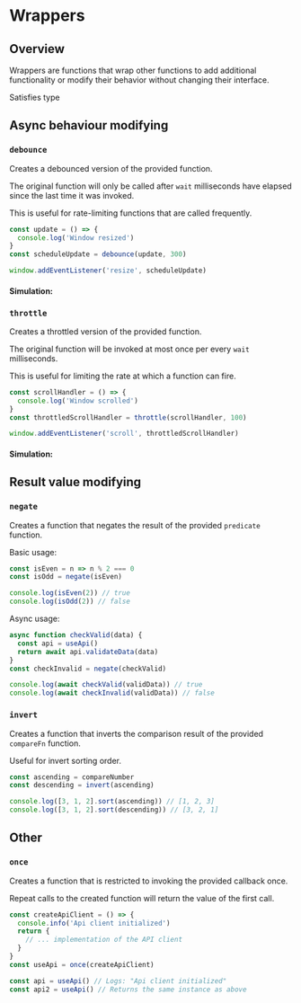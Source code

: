 <script setup lang="ts">
import Timeline from '../.vitepress/components/Timeline.vue'
import { createAsyncWrapperSimulator, generateRandomCallList } from '../.vitepress/components/helpers'
import { debounce, sleep, throttle,  } from '../../packages/stdlib/src'

const calls = () => generateRandomCallList(50, 900)

const asyncExecutor = (...args) => sleep(100).then(() => args)

const debounceSimulatorBasic = createAsyncWrapperSimulator({
  wrapper: fn => debounce(fn, 40),
  getCalls: calls,
  params: {title: 'Debounce sync'}
})
const debounceSimulatorAsync = createAsyncWrapperSimulator({
  executor: asyncExecutor,
  wrapper: fn => debounce(fn, 40),
  getCalls: calls,
  params: {title: 'Debounce async'}
})

const throttleSimulatorBasic = createAsyncWrapperSimulator({
  wrapper: fn => throttle(fn, 40),
  getCalls: calls,
  params: {title: 'Throttle sync'}
})
const throttleSimulatorAsync = createAsyncWrapperSimulator({
  executor: asyncExecutor,
  wrapper: fn => throttle(fn, 40),
  getCalls: calls,
  params: {title: 'Throttle async'}
})
</script>

# Wrappers
## Overview
Wrappers are functions that wrap other functions to add additional functionality or modify their behavior without changing their interface.

Satisfies type <ApiLink name="FnWrapper"/>

## Async behaviour modifying
### `debounce`
Creates a debounced version of the provided function.

The original function will only be called after `wait` milliseconds have elapsed since the last time it was invoked.

This is useful for rate-limiting functions that are called frequently.

```ts
const update = () => {
  console.log('Window resized')
}
const scheduleUpdate = debounce(update, 300)

window.addEventListener('resize', scheduleUpdate)
```
#### Simulation:
<Timeline :get-data="debounceSimulatorBasic" />
<Timeline :get-data="debounceSimulatorAsync" />

### `throttle`
Creates a throttled version of the provided function.

The original function will be invoked at most once per every `wait` milliseconds.

This is useful for limiting the rate at which a function can fire.

```ts
const scrollHandler = () => {
  console.log('Window scrolled')
}
const throttledScrollHandler = throttle(scrollHandler, 100)

window.addEventListener('scroll', throttledScrollHandler)
```
#### Simulation:
<Timeline :get-data="throttleSimulatorBasic" />
<Timeline :get-data="throttleSimulatorAsync" />

## Result value modifying
### `negate`
Creates a function that negates the result of the provided `predicate` function.

Basic usage:
```ts
const isEven = n => n % 2 === 0
const isOdd = negate(isEven)

console.log(isEven(2)) // true
console.log(isOdd(2)) // false
```
Async usage:
```ts
async function checkValid(data) {
  const api = useApi()
  return await api.validateData(data)
}
const checkInvalid = negate(checkValid)

console.log(await checkValid(validData)) // true
console.log(await checkInvalid(validData)) // false
```

### `invert`
Creates a function that inverts the comparison result of the provided `compareFn` function.

Useful for invert sorting order.

```ts
const ascending = compareNumber
const descending = invert(ascending)

console.log([3, 1, 2].sort(ascending)) // [1, 2, 3]
console.log([3, 1, 2].sort(descending)) // [3, 2, 1]
```

## Other

### `once`
Creates a function that is restricted to invoking the provided callback once.

Repeat calls to the created function will return the value of the first call.

```ts
const createApiClient = () => {
  console.info('Api client initialized')
  return {
    // ... implementation of the API client
  }
}
const useApi = once(createApiClient)

const api = useApi() // Logs: "Api client initialized"
const api2 = useApi() // Returns the same instance as above
```
